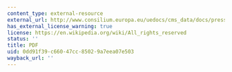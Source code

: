 ```yaml
---
content_type: external-resource
external_url: http://www.consilium.europa.eu/uedocs/cms_data/docs/pressdata/en/articles/76466.pdf
has_external_license_warning: true
license: https://en.wikipedia.org/wiki/All_rights_reserved
status: ''
title: PDF
uid: 0dd91f39-c660-47cc-8502-9a7eea07e503
wayback_url: ''
---
```


